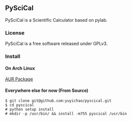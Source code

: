 ## PySciCal

PySciCal is a Scientific Calculator based on pylab.

### License

PySciCal is a free software released under GPLv3.

### Install

#### On Arch Linux
[AUR Package](https://aur.archlinux.org/packages.php?ID=51159)

#### Everywhere else for now (From Source)

    $ git clone git@github.com:yuyichao/pyscical.git
    $ cd pyscical
    # python setup install
    # mkdir -p /usr/bin/ && install -m755 pyscical /usr/bin
